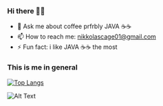 ### Hi there 👋😼
- 💬 Ask me about coffee prfrbly JAVA ☕☕
- 📫 How to reach me: nikkolascage01@gmail.com
- ⚡ Fun fact: i like JAVA ☕☕ the most


### This is me in general 
[![Top Langs](https://github-readme-stats.vercel.app/api/top-langs/?username=nikkolas-cage&layout=compact)](https://github.com/anuraghazra/github-readme-stats)


![Alt Text](https://i.pinimg.com/originals/03/84/ec/0384ec3f3163bbfbe7a9788d5d9394af.gif)
